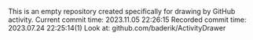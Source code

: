 This is an empty repository created specifically for drawing by GitHub activity.
Current commit time: 2023.11.05 22:26:15
Recorded commit time: 2023.07.24 22:25:14(1)
Look at: github.com/baderik/ActivityDrawer
